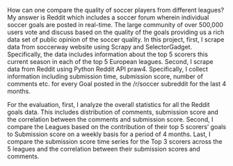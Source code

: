How can one compare the quality of soccer players from different leagues? My answer is Reddit which includes a soccer forum wherein individual soccer goals are posted in real-time. The large community of over 500,000 users vote and discuss based on the quality of the goals providing us a rich data set of public opinion of the soccer quality. In this project, first, I scrape data from soccerway website using Scrapy and SelectorGadget. Specifically, the data includes information about the top 5 scorers this current season in each of the top 5 European leagues. Second, I scrape data from Reddit using Python Reddit API praw4. Specifically, I collect information including submission time, submission score, number of comments etc. for every Goal posted in the /r/soccer subreddit for the last 4 months.

For the evaluation, first, I analyze the overall statistics for all the Reddit goals data. This includes distribution of comments, submission score and the correlation between the comments and submission score. Second, I compare the Leagues based on the contribution of their top 5 scorers’  goals to Submission score on a weekly basis for a period of 4 months. Last, I compare the submission score time series for the Top 3 scorers across the 5 leagues and the correlation between their submission scores and comments.
